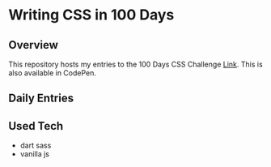 # Writing CSS in 100 Days
## Overview
This repository hosts my entries to the 100 Days CSS Challenge [Link](https://100dayscss.com/). This is also available in CodePen.

## Daily Entries


## Used Tech
- dart sass
- vanilla js